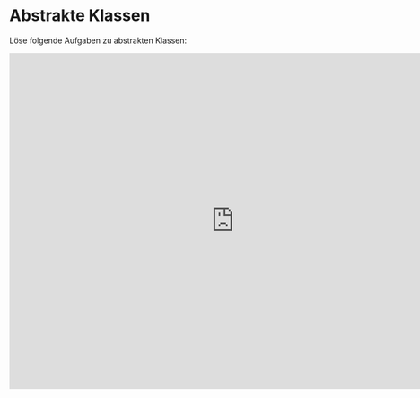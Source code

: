 # Abstrakte Klassen

Löse folgende Aufgaben zu abstrakten Klassen:

<iframe src="https://learningapps.org/watch?v=permuj6ua25" width="800" height="600" frameborder="0" scrolling="no"></iframe>
